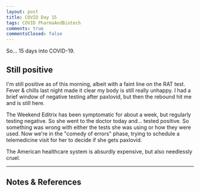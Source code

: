 ```yaml
---
layout: post
title: COVID Day 15
tags: COVID PharmaAndBiotech
comments: true
commentsClosed: false
---
```


So&hellip; 15 days into COVID-19.  


## Still positive  

I'm still positive as of this morning, albeit with a faint line on the RAT test.  Fever
&amp; chills last night made it clear my body is still really unhappy.  I had a brief
window of negative testing after paxlovid, but then the rebound hit me and is still here.  

The Weekend Editrix has been symptomatic for about a week, but regularly testing
negative.  So she went to the doctor today and&hellip; tested positive.  So something was
wrong with either the tests she was using or how they were used.  Now we're in the "comedy
of errors" phase, trying to schedule a telemedicine visit for her to decide if she gets
paxlovid.  

The American healthcare system is absurdly expensive, but also needlessly cruel.  

---

## Notes &amp; References  

<!--
<sup id="fn1a">[[1]](#fn1)</sup>

<a id="fn1">1</a>: ***, ["***"](***), *** [↩](#fn1a)  

<a href="{{ site.baseurl }}/images/***">
  <img src="{{ site.baseurl }}/images/***" width="400" height="***" alt="***" title="***" style="float: right; margin: 3px 3px 3px 3px; border: 1px solid #000000;">
</a>

<iframe width="400" height="224" src="***" allow="accelerometer; encrypted-media; gyroscope; picture-in-picture" allowfullscreen style="float: right; margin: 3px 3px 3px 3px; border: 1px solid #000000;"></iframe>
-->
